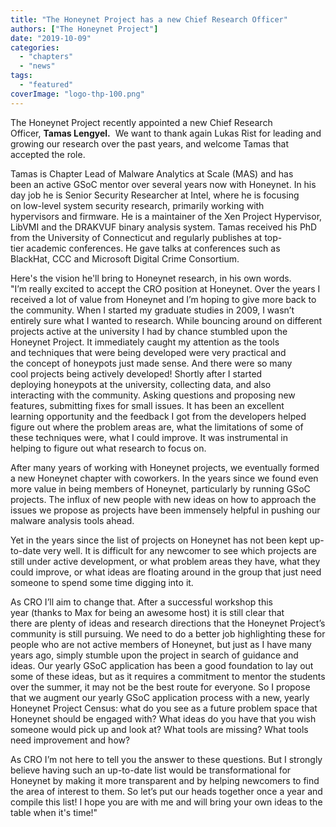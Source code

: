 ```yaml
---
title: "The Honeynet Project has a new Chief Research Officer"
authors: ["The Honeynet Project"]
date: "2019-10-09"
categories: 
  - "chapters"
  - "news"
tags:
  - "featured"
coverImage: "logo-thp-100.png"
---
```


The Honeynet Project recently appointed a new Chief Research Officer, **Tamas Lengyel.**  We want to thank again Lukas Rist for leading and growing our research over the past years, and welcome Tamas that accepted the role.

Tamas is Chapter Lead of Malware Analytics at Scale (MAS) and has been an active GSoC mentor over several years now with Honeynet. In his day job he is Senior Security Researcher at Intel, where he is focusing on low-level system security research, primarily working with hypervisors and firmware. He is a maintainer of the Xen Project Hypervisor, LibVMI and the DRAKVUF binary analysis system. Tamas received his PhD from the University of Connecticut and regularly publishes at top-tier academic conferences. He gave talks at conferences such as BlackHat, CCC and Microsoft Digital Crime Consortium.

Here's the vision he'll bring to Honeynet research, in his own words.  
"I’m really excited to accept the CRO position at Honeynet. Over the years I received a lot of value from Honeynet and I’m hoping to give more back to the community. When I started my graduate studies in 2009, I wasn’t entirely sure what I wanted to research. While bouncing around on different projects active at the university I had by chance stumbled upon the Honeynet Project. It immediately caught my attention as the tools and techniques that were being developed were very practical and the concept of honeypots just made sense. And there were so many cool projects being actively developed! Shortly after I started deploying honeypots at the university, collecting data, and also interacting with the community. Asking questions and proposing new features, submitting fixes for small issues. It has been an excellent learning opportunity and the feedback I got from the developers helped figure out where the problem areas are, what the limitations of some of these techniques were, what I could improve. It was instrumental in helping to figure out what research to focus on.

After many years of working with Honeynet projects, we eventually formed a new Honeynet chapter with coworkers. In the years since we found even more value in being members of Honeynet, particularly by running GSoC projects. The influx of new people with new ideas on how to approach the issues we propose as projects have been immensely helpful in pushing our malware analysis tools ahead.

Yet in the years since the list of projects on Honeynet has not been kept up-to-date very well. It is difficult for any newcomer to see which projects are still under active development, or what problem areas they have, what they could improve, or what ideas are floating around in the group that just need someone to spend some time digging into it.

As CRO I’ll aim to change that. After a successful workshop this year (thanks to Max for being an awesome host) it is still clear that  there are plenty of ideas and research directions that the Honeynet Project’s community is still pursuing. We need to do a better job highlighting these for people who are not active members of Honeynet, but just as I have many years ago, simply stumble upon the project in search of guidance and ideas. Our yearly GSoC application has been a good foundation to lay out some of these ideas, but as it requires a commitment to mentor the students over the summer, it may not be the best route for everyone. So I propose that we augment our yearly GSoC application process with a new, yearly Honeynet Project Census: what do you see as a future problem space that Honeynet should be engaged with? What ideas do you have that you wish someone would pick up and look at? What tools are missing? What tools need improvement and how?

As CRO I’m not here to tell you the answer to these questions. But I strongly believe having such an up-to-date list would be transformational for Honeynet by making it more transparent and by helping newcomers to find the area of interest to them. So let’s put our heads together once a year and compile this list! I hope you are with me and will bring your own ideas to the table when it's time!"
